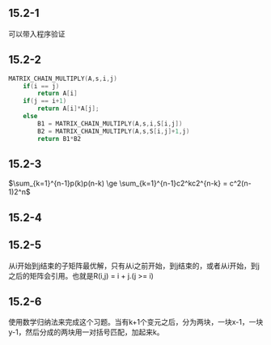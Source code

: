 ## 15.2-1
可以带入程序验证
## 15.2-2
```cpp
MATRIX_CHAIN_MULTIPLY(A,s,i,j)
	if(i == j)
		return A[i]
	if(j == i+1)
		return A[i]*A[j];
	else
		B1 = MATRIX_CHAIN_MULTIPLY(A,s,i,S[i,j])
		B2 = MATRIX_CHAIN_MULTIPLY(A,s,S[i,j]+1,j)
		return B1*B2
```
## 15.2-3
 $\sum_{k=1}^{n-1}p(k)p(n-k) \ge \sum_{k=1}^{n-1}c2^kc2^{n-k} = c^2(n-1)2^n$
## 15.2-4

## 15.2-5
从i开始到j结束的子矩阵最优解，只有从i之前开始，到j结束的，或者从i开始，到j之后的矩阵会引用。也就是R(i,j) = i + j.(j >= i)

## 15.2-6
使用数学归纳法来完成这个习题。当有k+1个变元之后，分为两块，一块x-1，一块y-1，然后分成的两块用一对括号匹配，加起来k。